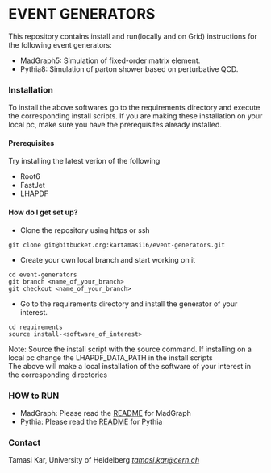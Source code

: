 # EVENT GENERATORS 

This repository contains install and run(locally and on Grid) instructions for the following event generators:

* MadGraph5: Simulation of fixed-order matrix element.
* Pythia8: Simulation of parton shower based on perturbative QCD.

### Installation 
To install the above softwares go to the requirements directory and execute the corresponding install scripts.   If you are making these installation on your local pc, make sure you have the prerequisites already installed.

#### Prerequisites 
Try installing the latest verion of the following

* Root6
* FastJet
* LHAPDF

#### How do I get set up?

* Clone the repository using https or ssh
```
git clone git@bitbucket.org:kartamasi16/event-generators.git
```
* Create your own local branch and start working on it
```
cd event-generators
git branch <name_of_your_branch>
git checkout <name_of_your_branch>
```
* Go to the requirements directory and install the generator of your interest. 
```
cd requirements
source install-<software_of_interest>
```
Note: Source the install script with the source command. If installing on a local pc change the LHAPDF_DATA_PATH in the install scripts   
The above will make a local installation of the software of your interest in the corresponding directories


### HOW to RUN 
* MadGraph: Please read the [README](https://bitbucket.org/kartamasi16/event-generators/src/master/MadGraph/README.md) for MadGraph
* Pythia: Please read the [README](https://bitbucket.org/kartamasi16/event-generators/src/master/Pythia/README.md) for Pythia


### Contact 
Tamasi Kar, University of Heidelberg   *tamasi.kar@cern.ch*

